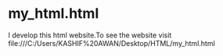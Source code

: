 # my_html.html
I develop this html website.To see the website visit file:///C:/Users/KASHIF%20AWAN/Desktop/HTML/my_html.html
